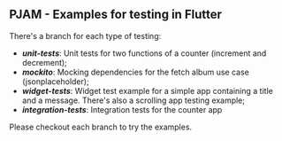 ## PJAM - Examples for testing in Flutter

There's a branch for each type of testing:
- ***unit-tests***: Unit tests for two functions of a counter (increment and decrement);
- ***mockito***: Mocking dependencies for the fetch album use case (jsonplaceholder);
- ***widget-tests***: Widget test example for a simple app containing a title and a message. There's also a scrolling app testing example;
- ***integration-tests***: Integration tests for the counter app

Please checkout each branch to try the examples.
